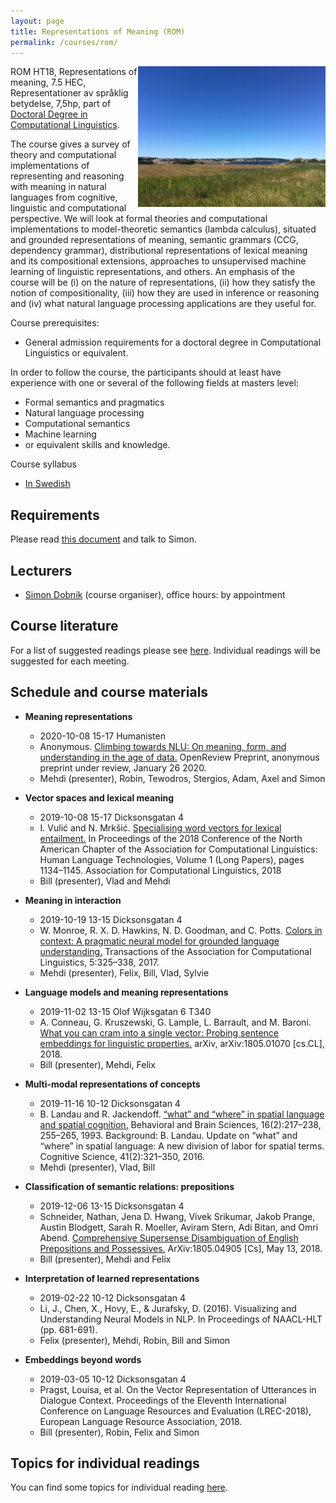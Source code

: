 ```yaml
---
layout: page
title: Representations of Meaning (ROM)
permalink: /courses/rom/
---
```


<img align="right" width="300" src="/pics/rom-img_5624.jpg"/>

ROM HT18, Representations of meaning, 7.5 HEC, Representationer av
språklig betydelse, 7,5hp, part of [Doctoral Degree in Computational
Linguistics](https://flov.gu.se/digitalAssets/1605/1605989_asp-fd-datalingvistik-2016ver2.pdf).

The course gives a survey of theory and computational implementations
of representing and reasoning with meaning in natural languages from
cognitive, linguistic and computational perspective. We will look at
formal theories and computational implementations to model-theoretic
semantics (lambda calculus), situated and grounded representations of
meaning, semantic grammars (CCG, dependency grammar), distributional
representations of lexical meaning and its compositional extensions,
approaches to unsupervised machine learning of linguistic
representations, and others. An emphasis of the course will be (i) on
the nature of representations, (ii) how they satisfy the notion of
compositionality, (iii) how they are used in inference or reasoning
and (iv) what natural language processing applications are they useful
for.

Course prerequisites:

  - General admission requirements for a doctoral degree in
    Computational Linguistics or equivalent.

In order to follow the course, the participants should at least have
experience with one or several of the following fields at masters
level:

  - Formal semantics and pragmatics
  - Natural language processing
  - Computational semantics
  - Machine learning
  - or equivalent skills and knowledge.

Course syllabus

  - [In Swedish](https://flov.gu.se/digitalAssets/1578/1578778_representationer-av-spr--klig-betydelse--7-5-hp.pdf)


## Requirements

Please read [this document](../requirements.md) and talk to Simon.


## Lecturers

  - [Simon Dobnik](https://clasp.gu.se/about/people/simon-dobnik) (course organiser), office hours: by appointment


## Course literature

For a list of suggested readings please see [here](reading-list.pdf). Individual readings will be suggested for each meeting.


## Schedule and course materials

  - **Meaning representations**
	* 2020-10-08 15-17 Humanisten
	* Anonymous. [Climbing towards NLU: On meaning, form, and understanding in the age of data.](https://openreview.net/forum?id=GKTvAcb12b) OpenReview Preprint, anonymous preprint under review, January 26 2020.
	* Mehdi (presenter), Robin, Tewodros, Stergios, Adam, Axel and Simon

  - **Vector spaces and lexical meaning**
	* 2019-10-08 15-17 Dicksonsgatan 4
	* I. Vulić and N. Mrkšić. [Specialising word vectors for lexical entailment.](http://aclweb.org/anthology/N18-1103) In Proceedings of the 2018 Conference of the North American Chapter of the Association for Computational Linguistics: Human Language Technologies, Volume 1 (Long Papers), pages 1134–1145. Association for Computational Linguistics, 2018
	* Bill (presenter), Vlad and Mehdi

  - **Meaning in interaction**
	* 2019-10-19 13-15 Dicksonsgatan 4
	* W. Monroe, R. X. D. Hawkins, N. D. Goodman, and C. Potts. [Colors in context: A pragmatic neural model for grounded language understanding.](https://transacl.org/ojs/index.php/tacl/article/view/1142) Transactions of the Association for Computational Linguistics, 5:325–338, 2017.
	* Mehdi (presenter), Felix, Bill, Vlad, Sylvie

  - **Language models and meaning representations**
	*  2019-11-02 13-15 Olof Wijksgatan 6 T340
	* A. Conneau, G. Kruszewski, G. Lample, L. Barrault, and M. Baroni. [What you can cram into a single vector: Probing sentence embeddings for linguistic properties.](https://arxiv.org/pdf/1805.01070.pdf%202018-11-02) arXiv, arXiv:1805.01070 [cs.CL], 2018. 
	* Bill (presenter), Mehdi, Felix

  - **Multi-modal representations of concepts**
	*  2019-11-16 10-12 Dicksonsgatan 4
	* B. Landau and R. Jackendoff. [“what” and “where” in spatial language and spatial cognition.](https://doi.org/10.1017/S0140525X00029733) Behavioral and Brain Sciences, 16(2):217–238, 255–265, 1993. Background: B. Landau. Update on “what” and “where” in spatial language: A new division of labor for spatial terms. Cognitive Science, 41(2):321–350, 2016. 
	* Mehdi (presenter), Vlad, Bill

  - **Classification of semantic relations: prepositions**
	* 2019-12-06 13-15 Dicksonsgatan 4
	* Schneider, Nathan, Jena D. Hwang, Vivek Srikumar, Jakob Prange, Austin Blodgett, Sarah R. Moeller, Aviram Stern, Adi Bitan, and Omri Abend. [Comprehensive Supersense Disambiguation of English Prepositions and Possessives.](http://arxiv.org/abs/1805.04905) ArXiv:1805.04905 [Cs], May 13, 2018.
	* Bill (presenter), Mehdi and Felix 

  - **Interpretation of learned representations**
	* 2019-02-22 10-12 Dicksonsgatan 4
	* Li, J., Chen, X., Hovy, E., & Jurafsky, D. (2016). Visualizing and Understanding Neural Models in NLP. In Proceedings of NAACL-HLT (pp. 681-691).
	* Felix (presenter), Mehdi, Robin, Bill and Simon

  - **Embeddings beyond words**
	* 2019-03-05 10-12 Dicksonsgatan 4
	* Pragst, Louisa, et al. On the Vector Representation of Utterances in Dialogue Context. Proceedings of the Eleventh International Conference on Language Resources and Evaluation (LREC-2018), European Language Resource Association, 2018.
	* Bill (presenter), Robin, Felix and Simon


## Topics for individual readings

You can find some topics for individual reading [here](readings.md).
